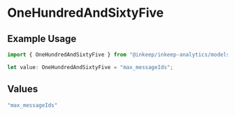 # OneHundredAndSixtyFive

## Example Usage

```typescript
import { OneHundredAndSixtyFive } from "@inkeep/inkeep-analytics/models/operations";

let value: OneHundredAndSixtyFive = "max_messageIds";
```

## Values

```typescript
"max_messageIds"
```